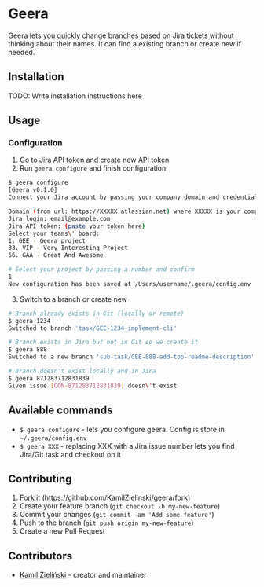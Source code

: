 # Geera

Geera lets you quickly change branches based on Jira tickets without thinking about their names. It can find a existing branch or create new if needed.

## Installation

TODO: Write installation instructions here

## Usage

### Configuration

1. Go to [Jira API token](https://id.atlassian.com/manage-profile/security/api-tokens) and create new API token
2. Run `geera configure` and finish configuration
```bash
$ geera configure
[Geera v0.1.0]
Connect your Jira account by passing your company domain and credentials:

Domain (from url: https://XXXXX.atlassian.net) where XXXXX is your company domain: geera
Jira login: email@example.com
Jira API token: (paste your token here)
Select your teams\' board:
1. GEE - Geera project
33. VIP - Very Interesting Project
66. GAA - Great And Awesome

# Select your project by passing a number and confirm
1 
New configuration has been saved at /Users/username/.geera/config.env
```

3. Switch to a branch or create new
```bash
# Branch already exists in Git (locally or remote)
$ geera 1234
Switched to branch 'task/GEE-1234-implement-cli'

# Branch exists in Jira but not in Git so we create it
$ geera 888
Switched to a new branch 'sub-task/GEE-888-add-top-readme-description'

# Branch doesn't exist locally and in Jira
$ geera 871283712831839
Given issue [CON-871283712831839] doesn\'t exist
```

## Available commands
- `$ geera configure` - lets you configure geera. Config is store in `~/.geera/config.env`
- `$ geera XXX` - replacing XXX with a Jira issue number lets you find Jira/Git task and checkout on it

## Contributing

1. Fork it (<https://github.com/KamilZielinski/geera/fork>)
2. Create your feature branch (`git checkout -b my-new-feature`)
3. Commit your changes (`git commit -am 'Add some feature'`)
4. Push to the branch (`git push origin my-new-feature`)
5. Create a new Pull Request

## Contributors

- [Kamil Zieliński](https://github.com/KamilZielinski) - creator and maintainer
